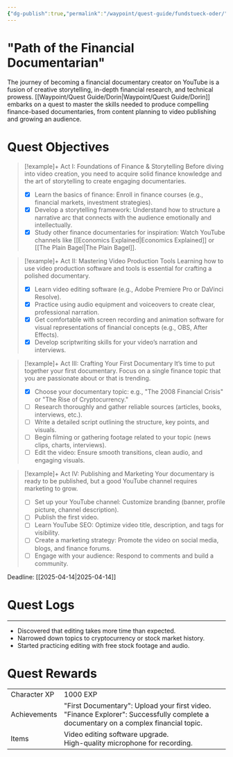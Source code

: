 ```yaml
---
{"dg-publish":true,"permalink":"/waypoint/quest-guide/fundstueck-oder/","tags":["Quests"]}
---
```



# "Path of the Financial Documentarian"

   The journey of becoming a financial documentary creator on YouTube is a fusion of creative storytelling, in-depth financial research, and technical prowess. [[Waypoint/Quest Guide/Dorin\|Waypoint/Quest Guide/Dorin]] embarks on a quest to master the skills needed to produce compelling finance-based documentaries, from content planning to video publishing and growing an audience.

# Quest Objectives

> [!example]+ Act I: Foundations of Finance & Storytelling
>    Before diving into video creation, you need to acquire solid finance knowledge and the art of storytelling to create engaging documentaries.
>- [x] Learn the basics of finance: Enroll in finance courses (e.g., financial markets, investment strategies).
>- [x] Develop a storytelling framework: Understand how to structure a narrative arc that connects with the audience emotionally and intellectually.
>- [x] Study other finance documentaries for inspiration: Watch YouTube channels like [[Economics Explained\|Economics Explained]] or [[The Plain Bagel\|The Plain Bagel]].

> [!example]+ Act II: Mastering Video Production Tools
>    Learning how to use video production software and tools is essential for crafting a polished documentary.
>- [x] Learn video editing software (e.g., Adobe Premiere Pro or DaVinci Resolve).
>- [x] Practice using audio equipment and voiceovers to create clear, professional narration.
>- [x] Get comfortable with screen recording and animation software for visual representations of financial concepts (e.g., OBS, After Effects).
>- [x] Develop scriptwriting skills for your video’s narration and interviews.

> [!example]+ Act III: Crafting Your First Documentary
>    It’s time to put together your first documentary. Focus on a single finance topic that you are passionate about or that is trending.
>- [x] Choose your documentary topic: e.g., "The 2008 Financial Crisis" or "The Rise of Cryptocurrency."
>- [ ] Research thoroughly and gather reliable sources (articles, books, interviews, etc.).
>- [ ] Write a detailed script outlining the structure, key points, and visuals.
>- [ ] Begin filming or gathering footage related to your topic (news clips, charts, interviews).
>- [ ] Edit the video: Ensure smooth transitions, clean audio, and engaging visuals.

> [!example]+ Act IV: Publishing and Marketing
>    Your documentary is ready to be published, but a good YouTube channel requires marketing to grow.
>- [ ] Set up your YouTube channel: Customize branding (banner, profile picture, channel description).
>- [ ] Publish the first video.
>- [ ] Learn YouTube SEO: Optimize video title, description, and tags for visibility.
>- [ ] Create a marketing strategy: Promote the video on social media, blogs, and finance forums.
>- [ ] Engage with your audience: Respond to comments and build a community.

Deadline: [[2025-04-14\|2025-04-14]]

# Quest Logs 
---
- Discovered that editing takes more time than expected.
- Narrowed down topics to cryptocurrency or stock market history.
- Started practicing editing with free stock footage and audio.

# Quest Rewards

|              |                                                                                                                                        |     |
| ------------ | -------------------------------------------------------------------------------------------------------------------------------------- | --- |
| Character XP | 1000 EXP                                                                                                                               |     |
| Achievements | "First Documentary": Upload your first video.<br>"Finance Explorer": Successfully complete a documentary on a complex financial topic. |     |
| Items        | Video editing software upgrade.<br>High-quality microphone for recording.                                                              |     |